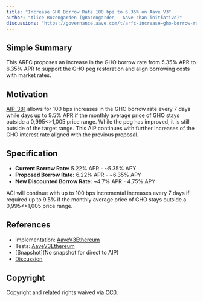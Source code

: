 ```yaml
---
title: "Increase GHO Borrow Rate 100 bps to 6.35% on Aave V3"
author: "Alice Rozengarden (@Rozengarden - Aave-chan initiative)"
discussions: "https://governance.aave.com/t/arfc-increase-gho-borrow-rate-100-bps-to-6-35-on-aave-v3/15744"
---
```


## Simple Summary

This ARFC proposes an increase in the GHO borrow rate from 5.35% APR to 6.35% APR to support the GHO peg restoration and align borrowing costs with market rates.

## Motivation

[AIP-381](https://app.aave.com/governance/proposal/381/) allows for 100 bps increases in the GHO borrow rate every 7 days while days up to 9.5% APR if the monthly average price of GHO stays outside a 0,995<>1,005 price range. While the peg has improved, it is still outside of the target range. This AIP continues with further increases of the GHO interest rate aligned with the previous proposal.

## Specification

* **Current Borrow Rate:** 5.22% APR - ~5.35% APY
* **Proposed Borrow Rate:** 6.22% APR - ~6.35% APY
* **New Discounted Borrow Rate:** ~4.7% APR - 4.75% APY

ACI will continue with up to 100 bps incremental increases every 7 days if required up to 9.5% if the monthly average price of GHO stays outside a 0,995<>1,005 price range.

## References

- Implementation: [AaveV3Ethereum](https://github.com/bgd-labs/aave-proposals-v3/blob/main/src/20231205_AaveV3Ethereum_IncreaseGHOBorrowRate100BpsTo635OnAaveV3/AaveV3Ethereum_IncreaseGHOBorrowRate100BpsTo635OnAaveV3_20231205.sol)
- Tests: [AaveV3Ethereum](https://github.com/bgd-labs/aave-proposals-v3/blob/main/src/20231205_AaveV3Ethereum_IncreaseGHOBorrowRate100BpsTo635OnAaveV3/AaveV3Ethereum_IncreaseGHOBorrowRate100BpsTo635OnAaveV3_20231205.t.sol)
- [Snapshot](No snapshot for direct to AIP)
- [Discussion](https://governance.aave.com/t/arfc-increase-gho-borrow-rate-100-bps-to-6-35-on-aave-v3/15744)

## Copyright

Copyright and related rights waived via [CC0](https://creativecommons.org/publicdomain/zero/1.0/).
